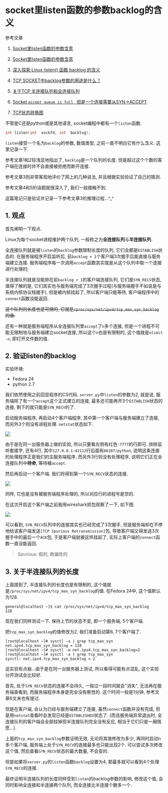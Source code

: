 # socket里listen函数的参数backlog的含义

参考文章

1. [Socket里listen函数的参数含意](http://blog.csdn.net/wuhuiran/article/details/1602126)

2. [Socket里listen函数的参数含意](http://m.itboth.com/d/uY7nqe/socket)

3. [深入探索 Linux listen() 函数 backlog 的含义](http://blog.csdn.net/yangbodong22011/article/details/60399728)

4. [TCP SOCKET中backlog参数的用途是什么？](http://www.cnxct.com/something-about-phpfpm-s-backlog/)

5. [关于TCP 半连接队列和全连接队列](http://jm.taobao.org/2017/05/25/525-1/)

6. [Socket `accept queue is full ` 但是一个连接需要从SYN->ACCEPT](https://blog.csdn.net/yangbodong22011/article/details/60468820)

7. [TCP状态转换图](https://gitimg.generals.space/fb4e26fc71e3559a8599b6dcb10d09ce.jpeg)

不管是C还是python或是其他语言, socket编程中都有一个`listen`函数.

```c
int listen(int  sockfd, int  backlog);
```

`listen`接受一个名为`backlog`的参数, 数值类型, 之前一直不明白它有什么含义. 这里记录一下.

参考文章1和2较浅显地指出了, `backlog`是一个队列的长度. 但是超过这个个数的客户端在连接时并不会直接被拒绝而断开连接.

参考文章3则非常客观地评价了网上的几种说法, 并且根据实验验证了自己的猜测. 

参考文章4和5的话题就很深入了, 我们一般接触不到.

这篇笔记只是验证并记录一下参考文章3的推理过程...^_^

## 1. 观点

首先阐明一下观点. 

Linux为每个socket进程维护两个队列, 一般称之为**全连接队列**与**半连接队列**.

全连接队列就是被`listen`的`backlog`参数限制长度的队列, 它们全都是`ESTABLISH`状态的. 在服务端程序开启监听后, 前`backlog + 1`个客户端3次握手后能直接与服务端建立连接. 服务端程序每一次调用`accept`函数其实就是从这个队列中取一个连接进行处理的;

半连接队列就是没能排在前`backlog + 1`的客户端连接队列, 它们是`SYN_RECV`状态, 值得了解的是, 它们其实也与服务端完成了3次握手过程(与服务端握手不如说是与系统内核协议栈握手), 但是被内核挂起了, 所以客户端只能等待, 客户端程序中的`connect`函数没能返回.

~~这个队列的长度也是可控的, 它就是`/proc/sys/net/ipv4/tcp_max_syn_backlog`的值.~~

还有一种就是服务端程序从全连接队列里`accept`了`n`多个连接, 但是一个进程不可能无限制地与服务端建立socket连接, 所以这个`n`也是有限制的, 这个值就是`ulimit -n`, 即打开文件数的值.

## 2. 验证listen的backlog

实验环境: 

- Fedora 24
- python 2.7

我们依然使用之前回显程序的CS代码. `server.py`中`listen`的参数为2, 就是说, 服务端除了有一个`accept`这个正式建立的连接, 最多还可能再开3个`ESTABLISH`状态的连接, 剩下的就只能是`SYN_RECV`的了.

启动服务端程序, 再启动4个客户端程序, 其中第一个客户端与服务端建立了连接, 而另外3个则没有进程处理. `netstat`状态如下.

![](https://gitimg.generals.space/c2c71a7602589545520aed73d290e2b2.png)

由于是在同一台服务器上做的实验, 所以只要看左侧有红色`:7777`的行即可. 排除监听套接字, 还有4行, 其中`127.0.0.1:42112`行后面有`86207/python`, 说明这条连接的处理程序正是我们的主服务端程序, 而另外3行则没有处理程序, 说明它们正在全连接队列中**待命**, 等待被`accept`.

然后再启动一个客户端. 我们将得到第一个`SYN_RECV`状态的连接.

![](https://gitimg.generals.space/fe46823b37a91ff400aacaa3624e8697.png)

同样, 它也是没有被服务端程序处理的, 所以对应行的进程号是空的.

在这次开启这个客户端之前我用wireshark抓包观察了一下, 如下图.

![](https://gitimg.generals.space/596bf1f3deba10b86bdc325a0a3e9397.png)

可以看到, `SYN_RECV`队列中的连接其实也已经完成了3次握手, 但是服务端却在不停地给该客户端发送`[TCP Spurious Retransmission]`包, 导致客户端又得发送3次握手中的最后一个`ACK`包, 于是客户端就被这样挂起了, 实际上客户端的`connect`函数一直没能返回.

> Spurious: 假的, 欺骗性的

## 3. 关于半连接队列的长度

上面提到了, 半连接队列的长度也是有限制的, 这个值就是`/proc/sys/net/ipv4/tcp_max_syn_backlog`的值. 在Fedora 24中, 这个值默认为128.

```
general@localhost ~]$ cat /proc/sys/net/ipv4/tcp_max_syn_backlog
128
```

现在我们同样测试一下. 保持上节的状态不变, 即一个服务端, 5个客户端. 

把`tcp_max_syn_backlog`的值修改为2, 我们准备启动第6, 7个客户端了.

```
[root@localhost ~]# sysctl -a | grep tcp_max_syn
net.ipv4.tcp_max_syn_backlog = 128
[root@localhost ~]# sysctl -w net.ipv4.tcp_max_syn_backlog=2
[root@localhost ~]# sysctl -a | grep tcp_max_syn
sysctl: net.ipv4.tcp_max_syn_backlog = 2
```

这实验有点崩...由于是在同一台服务器上测试, 所以看得可能有点混乱, 这个实验分开测试会比较好.

首先, 处于`SYN_RECV`状态的连接不会持久, 一般过一段时间就会"消失", 无法再在服务端查看到, 而服务端程序本身是完全没有察觉的. 这个时间一般是1分钟, 参考文章6文末也有提过.

但是在客户端, 会认为已经与服务端建立了连接, 虽然`connect`函数并没有完成, 但是用`netstat`查看时会发现已经是`ESTABLISHED`状态了. (而且服务端异常退出时, 全连接队列的客户端会全部挂掉但半连接队列完全没有反应, 相当于它们只是一厢情愿...).

上面的`tcp_max_syn_backlog`参数证明无效, 无论将其值修改为多少, 再同时启动n多个客户端, 服务端上处于`SYN_RECV`的连接最多也只能出现2个. 可以尝试多次修改这个值, 然后查看`SYN_RECV`状态的最大数量, 不会变的.

但是如果将`server.py`的`listen`函数`backlog`设置为4, 那最多就可以看到4个处理`SYN_RECV`的连接.

最终证明半连接队列的长度同样受到`listen`的backlog参数的影响, 修改这个值, 会同时影响全连接和半连接两个队列,  而全连接比半连接个数多一个.